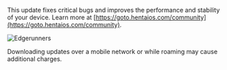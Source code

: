 This update fixes critical bugs and improves the performance and stability of your device. Learn more at [https://goto.hentaios.com/community](https://goto.hentaios.com/community).

![Edgerunners](https://cunnyexpress.hentaios.com/assetsbucket/i7w4t51o3qe81.png)

Downloading updates over a mobile network or while roaming may cause additional charges.
